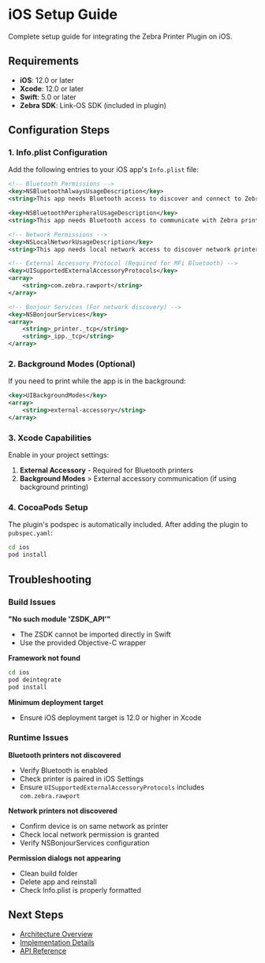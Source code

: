 # iOS Setup Guide

Complete setup guide for integrating the Zebra Printer Plugin on iOS.

## Requirements

- **iOS**: 12.0 or later
- **Xcode**: 12.0 or later
- **Swift**: 5.0 or later
- **Zebra SDK**: Link-OS SDK (included in plugin)

## Configuration Steps

### 1. Info.plist Configuration

Add the following entries to your iOS app's `Info.plist` file:

```xml
<!-- Bluetooth Permissions -->
<key>NSBluetoothAlwaysUsageDescription</key>
<string>This app needs Bluetooth access to discover and connect to Zebra printers</string>

<key>NSBluetoothPeripheralUsageDescription</key>
<string>This app needs Bluetooth access to communicate with Zebra printers</string>

<!-- Network Permissions -->
<key>NSLocalNetworkUsageDescription</key>
<string>This app needs local network access to discover network printers</string>

<!-- External Accessory Protocol (Required for MFi Bluetooth) -->
<key>UISupportedExternalAccessoryProtocols</key>
<array>
    <string>com.zebra.rawport</string>
</array>

<!-- Bonjour Services (For network discovery) -->
<key>NSBonjourServices</key>
<array>
    <string>_printer._tcp</string>
    <string>_ipp._tcp</string>
</array>
```

### 2. Background Modes (Optional)

If you need to print while the app is in the background:

```xml
<key>UIBackgroundModes</key>
<array>
    <string>external-accessory</string>
</array>
```

### 3. Xcode Capabilities

Enable in your project settings:
1. **External Accessory** - Required for Bluetooth printers
2. **Background Modes** > External accessory communication (if using background printing)

### 4. CocoaPods Setup

The plugin's podspec is automatically included. After adding the plugin to `pubspec.yaml`:

```bash
cd ios
pod install
```

## Troubleshooting

### Build Issues

**"No such module 'ZSDK_API'"**
- The ZSDK cannot be imported directly in Swift
- Use the provided Objective-C wrapper

**Framework not found**
```bash
cd ios
pod deintegrate
pod install
```

**Minimum deployment target**
- Ensure iOS deployment target is 12.0 or higher in Xcode

### Runtime Issues

**Bluetooth printers not discovered**
- Verify Bluetooth is enabled
- Check printer is paired in iOS Settings
- Ensure `UISupportedExternalAccessoryProtocols` includes `com.zebra.rawport`

**Network printers not discovered**
- Confirm device is on same network as printer
- Check local network permission is granted
- Verify NSBonjourServices configuration

**Permission dialogs not appearing**
- Clean build folder
- Delete app and reinstall
- Check Info.plist is properly formatted

## Next Steps

- [Architecture Overview](architecture.md)
- [Implementation Details](implementation.md)
- [API Reference](../../api/ios-api.md) 